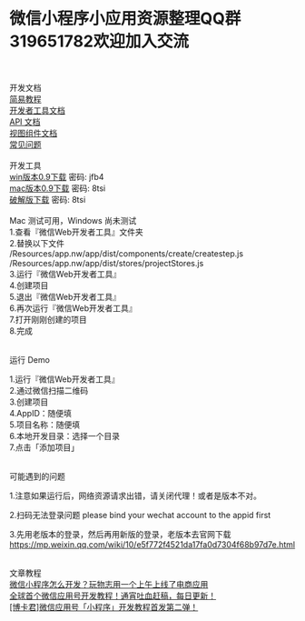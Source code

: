 <h1>微信小程序小应用资源整理QQ群319651782欢迎加入交流</h1><br><br>
开发文档<br>
<a target="_blank" href="http://wxopen.notedown.cn/">简易教程</a><br>
<a target="_blank" href="http://wxopen.notedown.cn/devtools/devtools.html">开发者工具文档</a><br>
<a target="_blank" href="http://wxopen.notedown.cn/api/">API 文档</a><br>
<a target="_blank" href="http://wxopen.notedown.cn/component/">视图组件文档</a><br>
<a target="_blank" href="http://wxopen.notedown.cn/qa/qa.html">常见问题</a><br><br>
开发工具<br>
<a target="_blank" href="http://pan.baidu.com/s/1eSBMmmm">win版本0.9下载</a> 密码: jfb4 <br>
<a target="_blank" href="http://pan.baidu.com/s/1mi6QnqC">mac版本0.9下载</a> 密码: 8tsi <br>
<a target="_blank" href="http://pan.baidu.com/s/1i4SuK89">破解版下载</a> 密码: 8tsi     <br><br>
Mac 测试可用，Windows 尚未测试   <br>
1.查看『微信Web开发者工具』文件夹 <br>
2.替换以下文件 <br>
/Resources/app.nw/app/dist/components/create/createstep.js <br>
/Resources/app.nw/app/dist/stores/projectStores.js <br>
3.运行『微信Web开发者工具』 <br>
4.创建项目 <br>
5.退出『微信Web开发者工具』 <br>
6.再次运行『微信Web开发者工具』 <br>
7.打开刚刚创建的项目 <br>
8.完成 <br><br>

运行 Demo <br>

1.运行『微信Web开发者工具』 <br>
2.通过微信扫描二维码 <br>
3.创建项目 <br>
4.AppID：随便填 <br>
5.项目名称：随便填 <br>
6.本地开发目录：选择一个目录 <br>
7.点击「添加项目」 <br><br>

可能遇到的问题 <br>

1.注意如果运行后，网络资源请求出错，请关闭代理！或者是版本不对。 <br>

2.扫码无法登录问题 please bind your wechat account to the appid first <br>

3.先用老版本的登录，然后再用新版的登录，老版本去官网下载 https://mp.weixin.qq.com/wiki/10/e5f772f4521da17fa0d7304f68b97d7e.html <br><br>

文章教程 <br>
<a target="_blank" href="http://www.ifanr.com/721124">微信小程序怎么开发？玩物志用一个上午上线了电商应用</a> <br>
<a target="_blank" href="https://my.oschina.net/wwnick/blog/750055">全球首个微信应用号开发教程！通宵吐血赶稿，每日更新！</a> <br>
<a target="_blank" href="http://mp.weixin.qq.com/s?__biz=MzIyNDU3ODg1OQ==&mid=2247483711&idx=1&sn=3a3694533165205eb4d5b43cda4925b3&scene=1&srcid=0923M8MPZvqaa1aFTC6V384y#wechat_redirect">[博卡君]微信应用号「小程序」开发教程首发第二弹！</a> <br>
